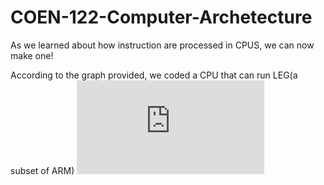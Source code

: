 # COEN-122-Computer-Archetecture

As we learned about how instruction are processed in CPUS, we can now make one!

According to the graph provided, we coded a CPU that can run LEG(a subset of ARM)
![Datapath](https://github.com/wuyuz99/COEN-122-Computer-Archetecture/blob/main/Final_Project_Datapath.pdf?raw=true)
